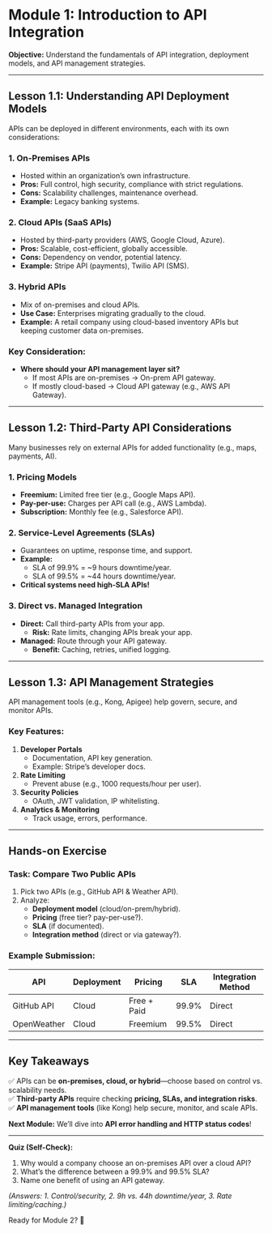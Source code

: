 # **Module 1: Introduction to API Integration**  
**Objective:** Understand the fundamentals of API integration, deployment models, and API management strategies.  

---

## **Lesson 1.1: Understanding API Deployment Models**  
APIs can be deployed in different environments, each with its own considerations:  

### **1. On-Premises APIs**  
- Hosted within an organization’s own infrastructure.  
- **Pros:** Full control, high security, compliance with strict regulations.  
- **Cons:** Scalability challenges, maintenance overhead.  
- **Example:** Legacy banking systems.  

### **2. Cloud APIs (SaaS APIs)**  
- Hosted by third-party providers (AWS, Google Cloud, Azure).  
- **Pros:** Scalable, cost-efficient, globally accessible.  
- **Cons:** Dependency on vendor, potential latency.  
- **Example:** Stripe API (payments), Twilio API (SMS).  

### **3. Hybrid APIs**  
- Mix of on-premises and cloud APIs.  
- **Use Case:** Enterprises migrating gradually to the cloud.  
- **Example:** A retail company using cloud-based inventory APIs but keeping customer data on-premises.  

### **Key Consideration:**  
- **Where should your API management layer sit?**  
  - If most APIs are on-premises → On-prem API gateway.  
  - If mostly cloud-based → Cloud API gateway (e.g., AWS API Gateway).  

---

## **Lesson 1.2: Third-Party API Considerations**  
Many businesses rely on external APIs for added functionality (e.g., maps, payments, AI).  

### **1. Pricing Models**  
- **Freemium:** Limited free tier (e.g., Google Maps API).  
- **Pay-per-use:** Charges per API call (e.g., AWS Lambda).  
- **Subscription:** Monthly fee (e.g., Salesforce API).  

### **2. Service-Level Agreements (SLAs)**  
- Guarantees on uptime, response time, and support.  
- **Example:**  
  - SLA of 99.9% = ~9 hours downtime/year.  
  - SLA of 99.5% = ~44 hours downtime/year.  
- **Critical systems need high-SLA APIs!**  

### **3. Direct vs. Managed Integration**  
- **Direct:** Call third-party APIs from your app.  
  - **Risk:** Rate limits, changing APIs break your app.  
- **Managed:** Route through your API gateway.  
  - **Benefit:** Caching, retries, unified logging.  

---

## **Lesson 1.3: API Management Strategies**  
API management tools (e.g., Kong, Apigee) help govern, secure, and monitor APIs.  

### **Key Features:**  
1. **Developer Portals**  
   - Documentation, API key generation.  
   - Example: Stripe’s developer docs.  
2. **Rate Limiting**  
   - Prevent abuse (e.g., 1000 requests/hour per user).  
3. **Security Policies**  
   - OAuth, JWT validation, IP whitelisting.  
4. **Analytics & Monitoring**  
   - Track usage, errors, performance.  

---

## **Hands-on Exercise**  
### **Task:** Compare Two Public APIs  
1. Pick two APIs (e.g., GitHub API & Weather API).  
2. Analyze:  
   - **Deployment model** (cloud/on-prem/hybrid).  
   - **Pricing** (free tier? pay-per-use?).  
   - **SLA** (if documented).  
   - **Integration method** (direct or via gateway?).  

### **Example Submission:**  
| API          | Deployment | Pricing       | SLA    | Integration Method |  
|--------------|------------|---------------|--------|--------------------|  
| GitHub API   | Cloud      | Free + Paid   | 99.9%  | Direct             |  
| OpenWeather  | Cloud      | Freemium      | 99.5%  | Direct             |  

---

## **Key Takeaways**  
✅ APIs can be **on-premises, cloud, or hybrid**—choose based on control vs. scalability needs.  
✅ **Third-party APIs** require checking **pricing, SLAs, and integration risks**.  
✅ **API management tools** (like Kong) help secure, monitor, and scale APIs.  

**Next Module:** We’ll dive into **API error handling and HTTP status codes**!  

---  
**Quiz (Self-Check):**  
1. Why would a company choose an on-premises API over a cloud API?  
2. What’s the difference between a 99.9% and 99.5% SLA?  
3. Name one benefit of using an API gateway.  

*(Answers: 1. Control/security, 2. 9h vs. 44h downtime/year, 3. Rate limiting/caching.)*  

Ready for Module 2? 🚀
